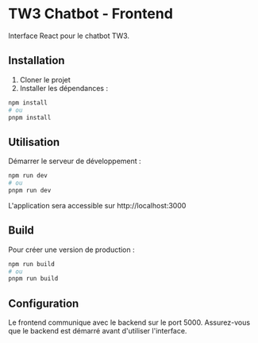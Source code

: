 # TW3 Chatbot - Frontend

Interface React pour le chatbot TW3.

## Installation

1. Cloner le projet
2. Installer les dépendances :
```bash
npm install
# ou
pnpm install
```

## Utilisation

Démarrer le serveur de développement :
```bash
npm run dev
# ou
pnpm run dev
```

L'application sera accessible sur http://localhost:3000

## Build

Pour créer une version de production :
```bash
npm run build
# ou
pnpm run build
```

## Configuration

Le frontend communique avec le backend sur le port 5000. Assurez-vous que le backend est démarré avant d'utiliser l'interface.

